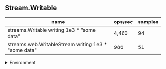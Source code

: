 ## Stream.Writable

|name|ops/sec|samples|
|-|-|-|
|streams.Writable writing 1e3 * "some data"|4,460|94|
|streams.web.WritableStream writing 1e3 * "some data"|986|51|


<details>
<summary>Environment</summary>

* __Machine:__ linux x64 | 2 vCPUs | 6.8GB Mem
* __Run:__ Wed Oct 25 2023 05:00:21 GMT+0000 (Coordinated Universal Time)
</details>

<!--
{"environment":{"platform":"linux","arch":"x64","cpus":2,"totalMemory":6.7597503662109375},"benchmarks":[{"name":"streams.Writable writing 1e3 * \"some data\"","opsSec":4460.294206036722,"samples":5},{"name":"streams.web.WritableStream writing 1e3 * \"some data\"","opsSec":986.4182323058582,"samples":4}]}-->
